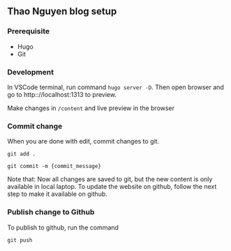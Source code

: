 ## Thao Nguyen blog setup

### Prerequisite

- Hugo
- Git

### Development

In VSCode terminal, run command `hugo server -D`. Then open browser and go to http:://localhost:1313 to preview.

Make changes in `/content` and live preview in the browser

### Commit change

When you are done with edit, commit changes to git. 

`git add .`

`git commit -m {commit_message}`

Note that: Now all changes are saved to git, but the new content is only available in local laptop.
To update the website on github, follow the next step to make it available on github.

### Publish change to Github

To publish to github, run the command

`git push`